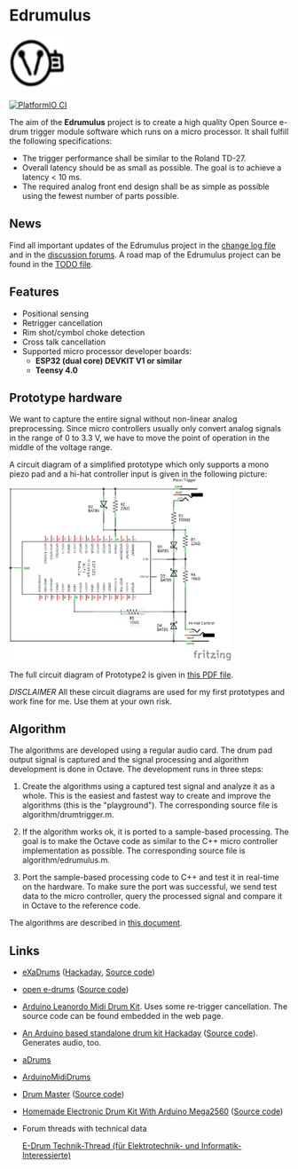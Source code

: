 # Edrumulus

<img width="100" height="100" src="algorithm/images/edrumulus_logo.png"/>

[![PlatformIO CI](https://github.com/corrados/edrumulus/actions/workflows/main.yml/badge.svg)](https://github.com/corrados/edrumulus/actions/workflows/main.yml)

The aim of the **Edrumulus** project is to create a high quality Open Source e-drum trigger module software
which runs on a micro processor. It shall fulfill the following specifications:
- The trigger performance shall be similar to the Roland TD-27.
- Overall latency should be as small as possible. The goal is to achieve a latency < 10 ms.
- The required analog front end design shall be as simple as possible using the fewest number of
  parts possible.


## News

Find all important updates of the Edrumulus project in the [change log file](doc/ChangeLog.md)
and in the [discussion forums](https://github.com/corrados/edrumulus/discussions). A road map
of the Edrumulus project can be found in the [TODO file](doc/TODO.md).


## Features

- Positional sensing
- Retrigger cancellation
- Rim shot/cymbol choke detection
- Cross talk cancellation
- Supported micro processor developer boards:
  - **ESP32 (dual core) DEVKIT V1 or similar**
  - **Teensy 4.0**


## Prototype hardware

  We want to capture the entire signal without non-linear analog preprocessing.
  Since micro controllers usually only convert analog signals in the range of 0 to 3.3 V,
  we have to move the point of operation in the middle of the voltage range.

  A circuit diagram of a simplified prototype which only supports a mono piezo pad and
  a hi-hat controller input is given in the following picture:
  <br/><img src="algorithm/images/edrumulus_testing.png" width="400"><br/>

  The full circuit diagram of Prototype2 is given in [this PDF file](hardware/prototype2/edrumulus.pdf).

  *DISCLAIMER* All these circuit diagrams are used for my first prototypes and work fine for me. Use them
  at your own risk.


## Algorithm

The algorithms are developed using a regular audio card. The drum pad output signal is captured and
the signal processing and algorithm development is done in Octave. The development runs in three steps:

1. Create the algorithms using a captured test signal and analyze it as a whole. This is the
   easiest and fastest way to create and improve the algorithms (this is the "playground"). The
   corresponding source file is algorithm/drumtrigger.m.

2. If the algorithm works ok, it is ported to a sample-based processing. The goal is to make the
   Octave code as similar to the C++ micro controller implementation as possible. The corresponding
   source file is algorithm/edrumulus.m.

3. Port the sample-based processing code to C++ and test it in real-time on the hardware. To make
   sure the port was successful, we send test data to the micro controller, query the processed
   signal and compare it in Octave to the reference code.

The algorithms are described in [this document](doc/algorithm.md).


## Links

- [eXaDrums](https://exadrums.com) ([Hackaday](https://hackaday.io/project/9350-exadrums), [Source code](https://github.com/SpintroniK/libeXaDrums))

- [open e-drums](https://open-e-drums.com) ([Source code](https://github.com/RyoKosaka/HelloDrum-arduino-Library))

- [Arduino Leanordo Midi Drum Kit](https://hoeser-medien.de/2016/11/arduino-leanordo-midi-drum-kit). Uses some re-trigger cancellation. The source code can be found embedded in the web page.

- [An Arduino based standalone drum kit Hackaday](https://hackaday.io/project/171929-an-arduino-based-standalone-drum-kit) ([Source code](https://hackaday.io/project/171929-an-arduino-based-standalone-drum-kit#menu-files)). Generates audio, too.

- [aDrums](https://github.com/josuelopezv/aDrums)

- [ArduinoMidiDrums](https://github.com/evankale/ArduinoMidiDrums)

- [Drum Master](http://drummaster.digitalcave.ca) ([Source code](https://github.com/thebiguno/microcontroller-projects/tree/master/projects/drummaster/rev2/src))

- [Homemade Electronic Drum Kit With Arduino Mega2560](https://www.instructables.com/Homemade-Electronic-Drum-Kit-With-Arduino-Mega2560) ([Source code](https://github.com/Victor2805/Homemade-electronic-drum-kit-with-arduino))

- Forum threads with technical data

  [E-Drum Technik-Thread (für Elektrotechnik- und Informatik-Interessierte)](https://www.drummerforum.de/forum/71415-e-drum-technik-thread-f%C3%BCr-elektrotechnik-und-informatik-interessierte.html)
